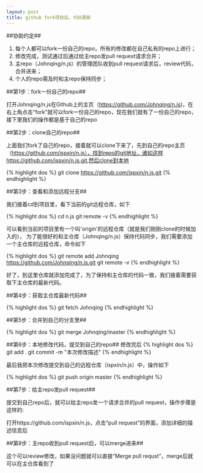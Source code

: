 ```yaml
---
layout: post
title: github fork项目后，代码更新
---
```


##协助约定##

1. 每个人都可以fork一份自己的repo，所有的修改都在自己私有的repo上进行；
2. 修改完成，测试通过后通过给主repo发pull request请求合并；
3. 主repo（Johnqing/n.js）的管理团队收到pull request请求后，review代码，合并进来；
4. 个人的repo需及时和主repo保持同步；

##第1步：fork一份自己的repo##

打开Johnqing/n.js在Github上的主页（https://github.com/Johnqing/n.js)，在右上角点击“fork”就可以fork一份自己的repo，现在我们就有了一份自己的repo，接下里我们的操作都是基于自己的repo

##第2步：clone自己的repo##

上面我们fork了自己的repo，接着就可以clone下来了，先到自己的repo主页（https://github.com/ispxin/n.js），找到repo的git地址，诸如这样 https://github.com/ispxin/n.js.git,然后clone到本地

{% highlight dos %}
	git clone https://github.com/ispxin/n.js.git
{% endhighlight %}

##第3步：查看和添加远程分支##

我们接着cd到项目里，看下当前的git远程仓库，如下

{% highlight dos %}
	cd n.js
	git remote -v
{% endhighlight %}

可以看到当前的项目里有一个叫'origin'的远程仓库（就是我们刚刚clone的时候加入的），
为了能很好的和主仓库（Johnqing/n.js）保持代码同步，我们需要添加一个主仓库的远程仓库，命令如下

{% highlight dos %}
	git remote add Johnqing https://github.com/Johnqing/n.js.git
	git remote  -v
{% endhighlight %}

好了，到这里仓库就添加完成了，为了保持和主仓库的代码一致，我们接着需要获取下主仓库的最新代码。

##第4步：获取主仓库最新代码##

{% highlight dos %}
	git fetch Johnqing
{% endhighlight %}

##第5步：合并到自己的分支里##

{% highlight dos %}
	git merge Johnqing/master
{% endhighlight %}

##第6步：本地修改代码，提交到自己的repo##
修改完后
{% highlight dos %}
	git add .
	git commit -m "本次修改描述"
{% endhighlight %}

最后我把本次修改提交到自己的远程仓库（ispxin/n.js）中，操作如下

{% highlight dos %}
	git push origin master
{% endhighlight %}

##第7步：给主repo发pull request##

提交到自己repo后，就可以给主repo发一个请求合并的pull request，操作步骤是这样的:

打开https://github.com/ispxin/n.js，点击“pull request”的界面，添加详细的描述信息后

##第8步：主repo收到pull request后，可以merge进来##

这个可以review修改，如果没问题就可以直接“Merge pull requst”，merge后就可以在主仓库看到了
